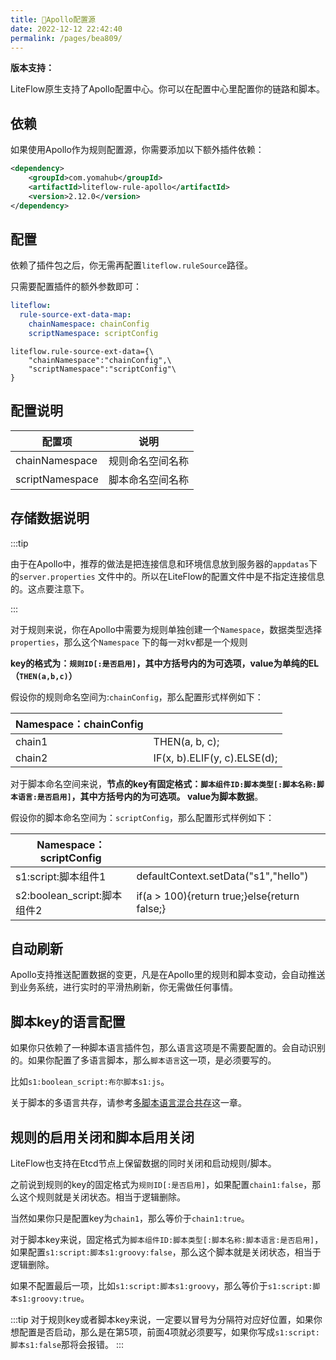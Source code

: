 ```yaml
---
title: 📜Apollo配置源
date: 2022-12-12 22:42:40
permalink: /pages/bea809/
---
```


**版本支持：**<Badge text="v2.9.5+" vertical="middle"/>

LiteFlow原生支持了Apollo配置中心。你可以在配置中心里配置你的链路和脚本。

## 依赖

如果使用Apollo作为规则配置源，你需要添加以下额外插件依赖：

```xml
<dependency>
    <groupId>com.yomahub</groupId>
    <artifactId>liteflow-rule-apollo</artifactId>
    <version>2.12.0</version>
</dependency>
```

## 配置

依赖了插件包之后，你无需再配置`liteflow.ruleSource`路径。

只需要配置插件的额外参数即可：

<code-group>
  <code-block title="Yaml风格配置" active>

```yaml
liteflow:
  rule-source-ext-data-map:
    chainNamespace: chainConfig
    scriptNamespace: scriptConfig
```
  </code-block>
  <code-block title="Properties风格配置">

```properties
liteflow.rule-source-ext-data={\
    "chainNamespace":"chainConfig",\
    "scriptNamespace":"scriptConfig"\
}
```
  </code-block>

</code-group>

## 配置说明

| 配置项          | 说明             |
| --------------- | ---------------- |
| chainNamespace  | 规则命名空间名称 |
| scriptNamespace | 脚本命名空间名称 |

## 存储数据说明

:::tip

由于在Apollo中，推荐的做法是把连接信息和环境信息放到服务器的`appdatas`下的`server.properties` 文件中的。所以在LiteFlow的配置文件中是不指定连接信息的。这点要注意下。

:::

对于规则来说，你在Apollo中需要为规则单独创建一个`Namespace`，数据类型选择`properties`，那么这个`Namespace` 下的每一对kv都是一个规则

**key的格式为：`规则ID[:是否启用]`，其中方括号内的为可选项，value为单纯的EL（`THEN(a,b,c)`）**

假设你的规则命名空间为:`chainConfig`，那么配置形式样例如下：

| Namespace：chainConfig |                              |
| ---------------------- | ---------------------------- |
| chain1                 | THEN(a, b, c);               |
| chain2                 | IF(x, b).ELIF(y, c).ELSE(d); |



对于脚本命名空间来说，**节点的key有固定格式：`脚本组件ID:脚本类型[:脚本名称:脚本语言:是否启用]`，其中方括号内的为可选项。 value为脚本数据**。

假设你的脚本命名空间为：`scriptConfig`，那么配置形式样例如下：

| Namespace：scriptConfig  |                                              |
|-------------------------| -------------------------------------------- |
| s1:script:脚本组件1         | defaultContext.setData("s1","hello")         |
| s2:boolean_script:脚本组件2 | if(a > 100){return true;}else{return false;} |

## 自动刷新

Apollo支持推送配置数据的变更，凡是在Apollo里的规则和脚本变动，会自动推送到业务系统，进行实时的平滑热刷新，你无需做任何事情。

## 脚本key的语言配置

如果你只依赖了一种脚本语言插件包，那么语言这项是不需要配置的。会自动识别的。如果你配置了多语言脚本，那么`脚本语言`这一项，是必须要写的。

比如`s1:boolean_script:布尔脚本s1:js`。

关于脚本的多语言共存，请参考[多脚本语言混合共存](/pages/acba2c/)这一章。


## 规则的启用关闭和脚本启用关闭<Badge text="v2.12.0+"/>

LiteFlow也支持在Etcd节点上保留数据的同时关闭和启动规则/脚本。

之前说到规则的key的固定格式为`规则ID[:是否启用]`，如果配置`chain1:false`，那么这个规则就是关闭状态。相当于逻辑删除。

当然如果你只是配置key为`chain1`，那么等价于`chain1:true`。

对于脚本key来说，固定格式为`脚本组件ID:脚本类型[:脚本名称:脚本语言:是否启用]`，如果配置`s1:script:脚本s1:groovy:false`，那么这个脚本就是关闭状态，相当于逻辑删除。

如果不配置最后一项，比如`s1:script:脚本s1:groovy`，那么等价于`s1:script:脚本s1:groovy:true`。

:::tip
对于规则key或者脚本key来说，一定要以冒号为分隔符对应好位置，如果你想配置是否启动，那么是在第5项，前面4项就必须要写，如果你写成`s1:script:脚本s1:false`那将会报错。
:::

